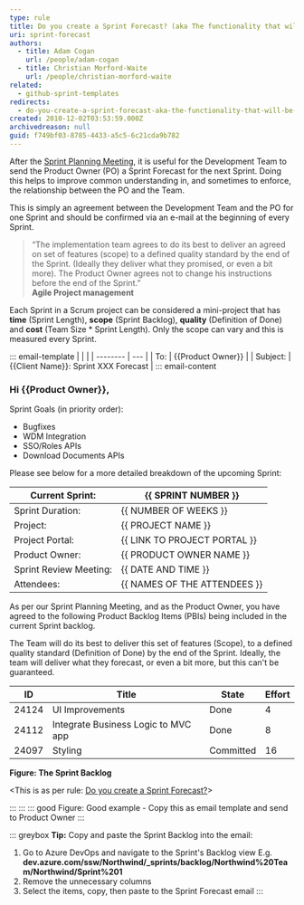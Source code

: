 ```yaml
---
type: rule
title: Do you create a Sprint Forecast? (aka The functionality that will be developed during the Sprint)
uri: sprint-forecast
authors:
  - title: Adam Cogan
    url: /people/adam-cogan
  - title: Christian Morford-Waite
    url: /people/christian-morford-waite
related:
  - github-sprint-templates
redirects:
  - do-you-create-a-sprint-forecast-aka-the-functionality-that-will-be-developed-during-the-sprint
created: 2010-12-02T03:53:59.000Z
archivedreason: null
guid: f749bf03-8785-4433-a5c5-6c21cda9b782
---
```

After the [Sprint Planning Meeting](/do-you-know-what-happens-at-a-sprint-planning-meeting), it is useful for the Development Team to send the Product Owner (PO) a Sprint Forecast for the next Sprint. Doing this helps to improve common understanding in, and sometimes to enforce, the relationship between the PO and the Team.

This is simply an agreement between the Development Team and the PO for one Sprint and should be confirmed via an e-mail at the beginning of every Sprint.

<!--endintro-->

> “The implementation team agrees to do its best to deliver an agreed on set of features (scope) to a defined quality standard by the end of the Sprint. (Ideally they deliver what they promised, or even a bit more). The Product Owner agrees not to change his instructions before the end of the Sprint.”  
> **Agile Project management**

Each Sprint in a Scrum project can be considered a mini-project that has **time** (Sprint Length), **scope** (Sprint Backlog), **quality** (Definition of Done) and **cost** (Team Size * Sprint Length). Only the scope can vary and this is measured every Sprint.

::: email-template
|          |     |
| -------- | --- |
| To:      | {{Product Owner}} |
| Subject: | {{Client Name}}: Sprint XXX Forecast |
::: email-content  

### Hi {{Product Owner}},

Sprint Goals (in priority order):

* Bugfixes
* WDM Integration
* SSO/Roles APIs
* Download Documents APIs

Please see below for a more detailed breakdown of the upcoming Sprint:

| **Current Sprint:**    | **{{ SPRINT NUMBER }}**      |
| ---------------------- | ------------------------------ |
| Sprint Duration:       | {{ NUMBER OF WEEKS }}        |
| Project:               | {{ PROJECT NAME }}           |
| Project Portal:        | {{ LINK TO PROJECT PORTAL }} |
| Product Owner:         | {{ PRODUCT OWNER NAME }}     |
| Sprint Review Meeting: | {{ DATE AND TIME }}          |
| Attendees:             | {{ NAMES OF THE ATTENDEES }}     |

As per our Sprint Planning Meeting, and as the Product Owner, you have agreed to the following Product Backlog Items (PBIs) being included in the current Sprint backlog.

The Team will do its best to deliver this set of features (Scope), to a defined quality standard (Definition of Done) by the end of the Sprint. Ideally, the team will deliver what they forecast, or even a bit more, but this can't be guaranteed.

| **ID** | **Title**                           | **State** | **Effort** |
| ------ | ----------------------------------- | --------- | ---------- |
| 24124  | UI Improvements                     | Done      | 4          |
| 24112  | Integrate Business Logic to MVC app | Done      | 8          |
| 24097  | Styling                             | Committed | 16         |

**Figure: The Sprint Backlog**

&lt;This is as per rule: [Do you create a Sprint Forecast?](/sprint-forecast)&gt;

:::
:::
::: good
Figure: Good example - Copy this as email template and send to Product Owner
:::

::: greybox
**Tip:** Copy and paste the Sprint Backlog into the email:

1. Go to Azure DevOps and navigate to the Sprint's Backlog view
   E.g. **dev&#46;azure&#46;com/ssw/Northwind/\_sprints/backlog/Northwind%20Team/Northwind/Sprint%201**
2. Remove the unnecessary columns
3. Select the items, copy, then paste to the Sprint Forecast email
:::
